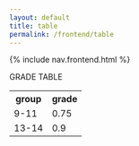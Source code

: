 ```yaml
---
layout: default
title: table
permalink: /frontend/table
---
```


{% include nav.frontend.html %}

GRADE TABLE

<table>
  <tr>
    <th>group</th>
    <th>grade</th> 
  </tr>
  <tr>
    <td>9-11</td>
    <td>0.75</td> 
  </tr>
  <tr>
    <td>13-14</td>
    <td>0.9</td> 
  </tr>
</table>



